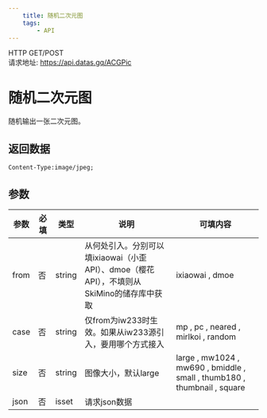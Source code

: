 ```yaml
---
    title: 随机二次元图
    tags:
        - API
---
```

<span class="http">HTTP GET/POST</span>  
请求地址: https://api.datas.gq/ACGPic

# 随机二次元图
随机输出一张二次元图。

## 返回数据
```
Content-Type:image/jpeg;
```

## 参数
| 参数 | 必填 | 类型 | 说明 | 可填内容 |
| --- | --- | --- | --- | --- |
| from | 否 | string | 从何处引入。分别可以填ixiaowai（小歪API）、dmoe（樱花API），不填则从SkiMino的储存库中获取 | ixiaowai , dmoe |
| case | 否 | string | 仅from为iw233时生效。如果从iw233源引入，要用哪个方式接入 | mp , pc , neared , mirlkoi , random |
| size | 否 | string | 图像大小，默认large | large , mw1024 , mw690 , bmiddle , small , thumb180 , thumbnail , square |
| json | 否 | isset | 请求json数据 |  |

<script async src="https://pagead2.googlesyndication.com/pagead/js/adsbygoogle.js?client=ca-pub-3270219743311431" crossorigin="anonymous"></script>

